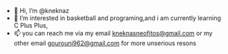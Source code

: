 - 👋 Hi, I’m @kneknaz
- 👀 I’m interested in basketball and programing,and i am currently learning C Plus Plus,
- 📫 you can reach me via my email kneknasneofitos@gmail.com or my other email gourouni962@gmail.com for more unserious resons
<!---
kneknaz/kneknaz is a ✨ special ✨ repository because its `README.md` (this file) appears on your GitHub profile.
You can click the Preview link to take a look at your changes.
--->
